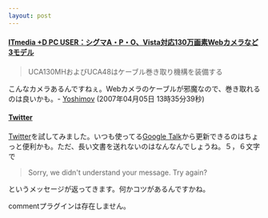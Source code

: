 ```yaml
---
layout: post
---
```

<h4><a href="http://plusd.itmedia.co.jp/pcuser/articles/0703/20/news070.html">ITmedia +D PC USER：シグマA・P・O、Vista対応130万画素Webカメラなど3モデル</a></h4>
<blockquote><p>UCA130MHおよびUCA48はケーブル巻き取り機構を装備する</p>
</blockquote>
<p>こんなカメラあるんですねぇ。Webカメラのケーブルが邪魔なので、巻き取れるのは良いかも。- <a href="/?page=Yoshimov" class="wikipage">Yoshimov</a> (2007年04月05日 13時35分39秒)</p>
<h4><a href="http://www.twitter.com">Twitter</a></h4>
<p><a href="http://www.twitter.com">Twitter</a>を試してみました。いつも使ってる<a href="http://talk.google.com/">Google Talk</a>から更新できるのはちょっと便利かも。ただ、長い文書を送れないのはなんなんでしょうね。５，６文字で<blockquote><p>Sorry, we didn't understand your message. Try again?</p>
</blockquote>
というメッセージが返ってきます。何かコツがあるんですかね。</p>
<p><span class="error">commentプラグインは存在しません。</span> </p>

